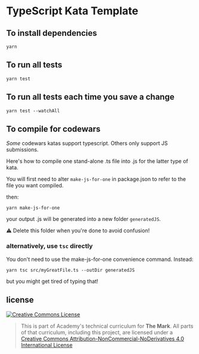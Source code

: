 # TypeScript Kata Template

## To install dependencies

```
yarn
```

## To run all tests

```
yarn test
```

## To run all tests each time you save a change

```
yarn test --watchAll
```

## To compile for codewars

_Some_ codewars katas support typescript. Others only support JS submissions.

Here's how to compile one stand-alone .ts file into .js for the latter type of kata.

You will first need to alter `make-js-for-one` in package.json to refer to the file you want compiled.

then:

```
yarn make-js-for-one
```

your output .js will be generated into a new folder `generatedJS`.

⚠️ Delete this folder when you're done to avoid confusion!

### alternatively, use `tsc` directly

You don't need to use the make-js-for-one convenience command. Instead:

```
yarn tsc src/myGreatFile.ts --outDir generatedJS
```

but you might get tired of typing that!

## license

<a rel="license" href="http://creativecommons.org/licenses/by-nc-nd/4.0/"><img alt="Creative Commons License" style="border-width:0" src="https://i.creativecommons.org/l/by-nc-nd/4.0/88x31.png" /></a>

> This is part of Academy's technical curriculum for **The Mark**. All parts of that curriculum, including this project, are licensed under a <a rel="license" href="http://creativecommons.org/licenses/by-nc-nd/4.0/">Creative Commons Attribution-NonCommercial-NoDerivatives 4.0 International License</a>
